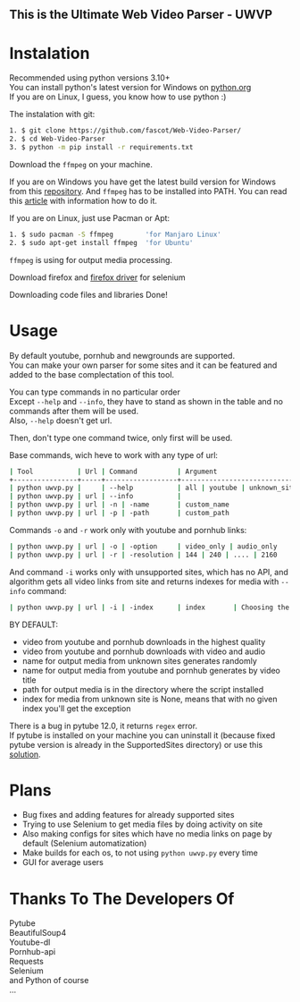 ## This is the Ultimate Web Video Parser - UWVP

# Instalation

Recommended using python versions 3.10+ <br />
You can install python's latest version for Windows on [python.org](https://python.org/downloads/windows/) <br />
If you are on Linux, I guess, you know how to use python :) <br />

The instalation with git: <br />

```bash
1. $ git clone https://github.com/fascot/Web-Video-Parser/
2. $ cd Web-Video-Parser
3. $ python -m pip install -r requirements.txt
```

Download the `ffmpeg` on your machine. <br />

If you are on Windows you have get the latest build version for Windows from this [repository](https://github.com/BtbN/FFmpeg-Builds/releases).
And `ffmpeg` has to be installed into PATH. You can read this [article](https://windowsloop.com/install-ffmpeg-windows-10/#add-ffmpeg-to-Windows-path) with information how to do it. <br />

If you are on Linux, just use Pacman or Apt:
```bash
1. $ sudo pacman -S ffmpeg        'for Manjaro Linux'
2. $ sudo apt-get install ffmpeg  'for Ubuntu'
```

`ffmpeg` is using for output media processing.

Download firefox and [firefox driver](https://www.selenium.dev/documentation/webdriver/getting_started/install_drivers/) for selenium

Downloading code files and libraries Done! <br />

# Usage

By default youtube, pornhub and newgrounds are supported. <br />
You can make your own parser for some sites and it can be featured and added to the base complectation of this tool. <br />

You can type commands in no particular order <br />
Except `--help` and `--info`, they have to stand as shown in the table and no commands after them will be used. <br />
Also, `--help` doesn't get url. <br />

Then, don't type one command twice, only first will be used. <br />

Base commands, wich heve to work with any type of url: <br />
```bash
| Tool           | Url | Command          | Argument                        | Description                                    |
+----------------+-----+------------------+---------------------------------+------------------------------------------------+
| python uwvp.py |     | --help           | all | youtube | unknown_site... | Returns documentation for input item           |
| python uwvp.py | url | --info           |                                 | Returns information about page                 |
| python uwvp.py | url | -n | -name       | custom_name                     | Changes the name of the output media file      |
| python uwvp.py | url | -p | -path       | custom_path                     | Changes the path of the output media file      |
```

Commands `-o` and `-r` work only with youtube and pornhub links:
```bash
| python uwvp.py | url | -o | -option     | video_only | audio_only   | Deletes audio or video from output media file  |
| python uwvp.py | url | -r | -resolution | 144 | 240 | .... | 2160   | Changes resolution of the output media file    |
```

And command `-i` works only with unsupported sites, which has no API, and algorithm gets all video links from site and returns
indexes for media with `--info` command:
```bash
| python uwvp.py | url | -i | -index      | index       | Choosing the media file link from site by index |
```

BY DEFAULT:

 - video from youtube and pornhub downloads in the highest quality
 - video from youtube and pornhub downloads with video and audio
 - name for output media from unknown sites generates randomly
 - name for output media from youtube and pornhub generates by video title
 - path for output media is in the directory where the script installed
 - index for media from unknown site is None, means that with no given index you'll get the exception

There is a bug in pytube 12.0, it returns `regex` error. <br />
If pytube is installed on your machine you can uninstall it (because fixed pytube version is already in the SupportedSites directory) or use this [solution](https://github.com/pytube/pytube/issues/1281).

# Plans

- Bug fixes and adding features for already supported sites
- Trying to use Selenium to get media files by doing activity on site
- Also making configs for sites which have no media links on page by default (Selenium automatization)
- Make builds for each os, to not using `python uwvp.py` every time
- GUI for average users

# Thanks To The Developers Of

Pytube <br />
BeautifulSoup4 <br />
Youtube-dl <br />
Pornhub-api <br />
Requests <br />
Selenium <br />
and Python of course <br />
...
